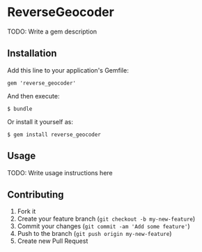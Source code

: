 # ReverseGeocoder

TODO: Write a gem description

## Installation

Add this line to your application's Gemfile:

    gem 'reverse_geocoder'

And then execute:

    $ bundle

Or install it yourself as:

    $ gem install reverse_geocoder

## Usage

TODO: Write usage instructions here

## Contributing

1. Fork it
2. Create your feature branch (`git checkout -b my-new-feature`)
3. Commit your changes (`git commit -am 'Add some feature'`)
4. Push to the branch (`git push origin my-new-feature`)
5. Create new Pull Request

